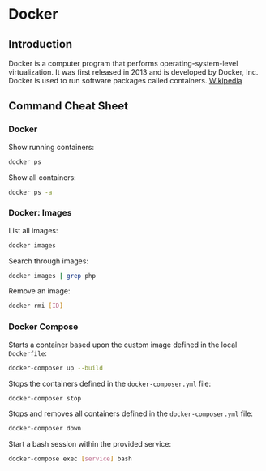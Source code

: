 # Docker

## Introduction

Docker is a computer program that performs operating-system-level virtualization. It was first released in 2013 and is developed by Docker, Inc. Docker is used to run software packages called containers. [Wikipedia](https://en.wikipedia.org/wiki/Docker_(software))

## Command Cheat Sheet

### Docker

Show running containers:

```bash
docker ps
```

Show all containers:

```bash
docker ps -a
```

### Docker: Images

List all images:

```bash
docker images
```

Search through images:

```bash
docker images | grep php
```

Remove an image:

```bash
docker rmi [ID]
```

### Docker Compose

Starts a container based upon the custom image defined in the local `Dockerfile`:

```bash
docker-composer up --build
```

Stops the containers defined in the `docker-composer.yml` file:

```bash
docker-composer stop
```

Stops and removes all containers defined in the `docker-composer.yml` file:

```bash
docker-composer down
```

Start a bash session within the provided service:

```bash
docker-compose exec [service] bash
```
